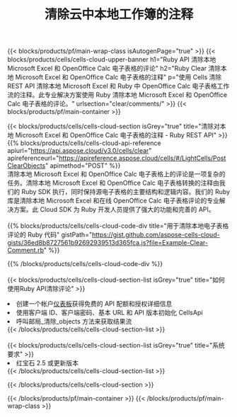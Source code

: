 ﻿---
title: 清除云中本地工作簿的注释
description: 用于清除 Microsoft Excel 和 OpenOffice Calc 评论的云 API 和 SDK。 Cells 云 API 清除本地电子表格注释。SDK支持多种开发语言。它们包括 Android、C#、Go、Java、NodeJS、Perl、PHP、Python、Ruby 和 swift。
url: /zh/ruby/clear/comments/
---
{{< blocks/products/pf/main-wrap-class isAutogenPage="true" >}}
{{< blocks/products/cells/cells-cloud-upper-banner h1="Ruby API 清除本地 Microsoft Excel 和 OpenOffice Calc 电子表格的评论" h2="Ruby Clear 清除本地 Microsoft Excel 和 OpenOffice Calc 电子表格的注释" p="使用 Cells 清除 REST API 清除本地 Microsoft Excel 和 Ruby 中 OpenOffice Calc 电子表格工作流的注释。此专业解决方案使用 Ruby 清除本地 Microsoft Excel 和 OpenOffice Calc 电子表格的评论。" urlsection="clear/comments/" >}}
{{< blocks/products/pf/main-container >}}

{{< blocks/products/cells/cells-cloud-section isGrey="true" title="清除对本地 Microsoft Excel 和 OpenOffice Calc 电子表格的注释 - Ruby REST API" >}}
{{% blocks/products/cells/cells-cloud-api-reference apiurl="https://api.aspose.cloud/v3.0/cells/clear" apireferenceurl="https://apireference.aspose.cloud/cells/#/LightCells/PostClearObjects" apimethod="POST" %}}
<br/>
清除本地 Microsoft Excel 和 OpenOffice Calc 电子表格上的评论是一项复杂的任务。清除本地 Microsoft Excel 和 OpenOffice Calc 电子表格转换的注释由我们的 Ruby SDK 执行，同时保持源电子表格的主要结构和逻辑内容。我们的 Ruby 库是清除本地 Microsoft Excel 和在线 OpenOffice Calc 电子表格评论的专业解决方案。此 Cloud SDK 为 Ruby 开发人员提供了强大的功能和完善的 API。
<br/>
<br/>
{{% blocks/products/cells/cells-cloud-code-div title="用于清除本地电子表格评论的 Ruby 代码" gistPath="https://gist.github.com/aspose-cells-cloud-gists/36ed8b8727561b92692939513d365fca.js?file=Example-Clear-Comment.rb" %}}
  
{{% /blocks/products/cells/cells-cloud-code-div %}}
<br/>
<br/>
{{< blocks/products/cells/cells-cloud-section-list isGrey="true" title="如何使用Ruby API清除评论" >}}
<li>创建一个帐户<a href="https://dashboard.aspose.cloud/">仪表板</a>获得免费的 API 配额和授权详细信息</li>
<li>使用客户端 ID、客户端密码、基本 URL 和 API 版本初始化 CellsApi</li>
<li>呼叫邮局_清除_objects 方法来获取结果流</li>
{{< /blocks/products/cells/cells-cloud-section-list >}}
<br/>
<br/>
{{< blocks/products/cells/cells-cloud-section-list isGrey="true" title="系统要求" >}}
<li>红宝石 2.5 或更新版本</li>
{{< /blocks/products/cells/cells-cloud-section-list >}}

{{< /blocks/products/cells/cells-cloud-section >}}

{{< /blocks/products/pf/main-container >}}
{{< /blocks/products/pf/main-wrap-class >}}
